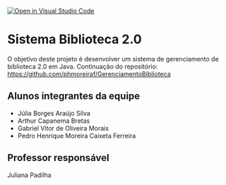 [![Open in Visual Studio Code](https://classroom.github.com/assets/open-in-vscode-718a45dd9cf7e7f842a935f5ebbe5719a5e09af4491e668f4dbf3b35d5cca122.svg)](https://classroom.github.com/online_ide?assignment_repo_id=12985885&assignment_repo_type=AssignmentRepo)
# Sistema Biblioteca 2.0

O objetivo deste projeto é desenvolver um sistema de gerenciamento de biblioteca 2.0 em Java. 
Continuação do repositório: https://github.com/phmoreiraf/GerenciamentoBiblioteca

## Alunos integrantes da equipe

* Júlia Borges Araújo Silva 
* Arthur Capanema Bretas 
* Gabriel Vitor de Oliveira Morais
* Pedro Henrique Moreira Caixeta Ferreira

## Professor responsável

Juliana Padilha

